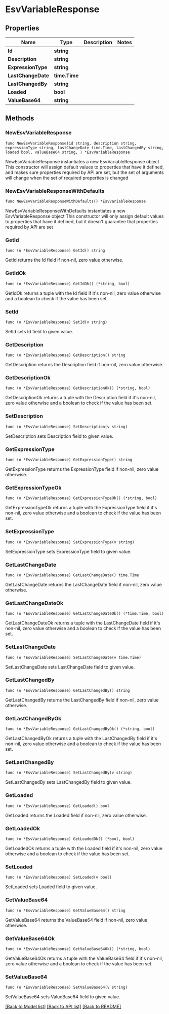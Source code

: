 # EsvVariableResponse

## Properties

Name | Type | Description | Notes
------------ | ------------- | ------------- | -------------
**Id** | **string** |  | 
**Description** | **string** |  | 
**ExpressionType** | **string** |  | 
**LastChangeDate** | **time.Time** |  | 
**LastChangedBy** | **string** |  | 
**Loaded** | **bool** |  | 
**ValueBase64** | **string** |  | 

## Methods

### NewEsvVariableResponse

`func NewEsvVariableResponse(id string, description string, expressionType string, lastChangeDate time.Time, lastChangedBy string, loaded bool, valueBase64 string, ) *EsvVariableResponse`

NewEsvVariableResponse instantiates a new EsvVariableResponse object
This constructor will assign default values to properties that have it defined,
and makes sure properties required by API are set, but the set of arguments
will change when the set of required properties is changed

### NewEsvVariableResponseWithDefaults

`func NewEsvVariableResponseWithDefaults() *EsvVariableResponse`

NewEsvVariableResponseWithDefaults instantiates a new EsvVariableResponse object
This constructor will only assign default values to properties that have it defined,
but it doesn't guarantee that properties required by API are set

### GetId

`func (o *EsvVariableResponse) GetId() string`

GetId returns the Id field if non-nil, zero value otherwise.

### GetIdOk

`func (o *EsvVariableResponse) GetIdOk() (*string, bool)`

GetIdOk returns a tuple with the Id field if it's non-nil, zero value otherwise
and a boolean to check if the value has been set.

### SetId

`func (o *EsvVariableResponse) SetId(v string)`

SetId sets Id field to given value.


### GetDescription

`func (o *EsvVariableResponse) GetDescription() string`

GetDescription returns the Description field if non-nil, zero value otherwise.

### GetDescriptionOk

`func (o *EsvVariableResponse) GetDescriptionOk() (*string, bool)`

GetDescriptionOk returns a tuple with the Description field if it's non-nil, zero value otherwise
and a boolean to check if the value has been set.

### SetDescription

`func (o *EsvVariableResponse) SetDescription(v string)`

SetDescription sets Description field to given value.


### GetExpressionType

`func (o *EsvVariableResponse) GetExpressionType() string`

GetExpressionType returns the ExpressionType field if non-nil, zero value otherwise.

### GetExpressionTypeOk

`func (o *EsvVariableResponse) GetExpressionTypeOk() (*string, bool)`

GetExpressionTypeOk returns a tuple with the ExpressionType field if it's non-nil, zero value otherwise
and a boolean to check if the value has been set.

### SetExpressionType

`func (o *EsvVariableResponse) SetExpressionType(v string)`

SetExpressionType sets ExpressionType field to given value.


### GetLastChangeDate

`func (o *EsvVariableResponse) GetLastChangeDate() time.Time`

GetLastChangeDate returns the LastChangeDate field if non-nil, zero value otherwise.

### GetLastChangeDateOk

`func (o *EsvVariableResponse) GetLastChangeDateOk() (*time.Time, bool)`

GetLastChangeDateOk returns a tuple with the LastChangeDate field if it's non-nil, zero value otherwise
and a boolean to check if the value has been set.

### SetLastChangeDate

`func (o *EsvVariableResponse) SetLastChangeDate(v time.Time)`

SetLastChangeDate sets LastChangeDate field to given value.


### GetLastChangedBy

`func (o *EsvVariableResponse) GetLastChangedBy() string`

GetLastChangedBy returns the LastChangedBy field if non-nil, zero value otherwise.

### GetLastChangedByOk

`func (o *EsvVariableResponse) GetLastChangedByOk() (*string, bool)`

GetLastChangedByOk returns a tuple with the LastChangedBy field if it's non-nil, zero value otherwise
and a boolean to check if the value has been set.

### SetLastChangedBy

`func (o *EsvVariableResponse) SetLastChangedBy(v string)`

SetLastChangedBy sets LastChangedBy field to given value.


### GetLoaded

`func (o *EsvVariableResponse) GetLoaded() bool`

GetLoaded returns the Loaded field if non-nil, zero value otherwise.

### GetLoadedOk

`func (o *EsvVariableResponse) GetLoadedOk() (*bool, bool)`

GetLoadedOk returns a tuple with the Loaded field if it's non-nil, zero value otherwise
and a boolean to check if the value has been set.

### SetLoaded

`func (o *EsvVariableResponse) SetLoaded(v bool)`

SetLoaded sets Loaded field to given value.


### GetValueBase64

`func (o *EsvVariableResponse) GetValueBase64() string`

GetValueBase64 returns the ValueBase64 field if non-nil, zero value otherwise.

### GetValueBase64Ok

`func (o *EsvVariableResponse) GetValueBase64Ok() (*string, bool)`

GetValueBase64Ok returns a tuple with the ValueBase64 field if it's non-nil, zero value otherwise
and a boolean to check if the value has been set.

### SetValueBase64

`func (o *EsvVariableResponse) SetValueBase64(v string)`

SetValueBase64 sets ValueBase64 field to given value.



[[Back to Model list]](../README.md#documentation-for-models) [[Back to API list]](../README.md#documentation-for-api-endpoints) [[Back to README]](../README.md)



